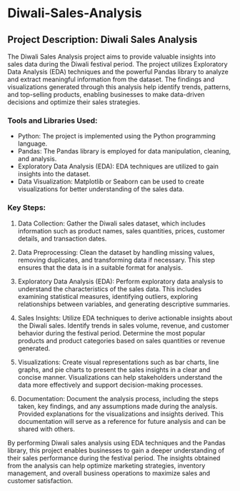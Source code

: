 # Diwali-Sales-Analysis
## Project Description: Diwali Sales Analysis

The Diwali Sales Analysis project aims to provide valuable insights into sales data during the Diwali festival period. The project utilizes Exploratory Data Analysis (EDA) techniques and the powerful Pandas library to analyze and extract meaningful information from the dataset. The findings and visualizations generated through this analysis help identify trends, patterns, and top-selling products, enabling businesses to make data-driven decisions and optimize their sales strategies.

### Tools and Libraries Used:
- Python: The project is implemented using the Python programming language.
- Pandas: The Pandas library is employed for data manipulation, cleaning, and analysis.
- Exploratory Data Analysis (EDA): EDA techniques are utilized to gain insights into the dataset.
- Data Visualization: Matplotlib or Seaborn can be used to create visualizations for better understanding of the sales data.

### Key Steps:
1. Data Collection: Gather the Diwali sales dataset, which includes information such as product names, sales quantities, prices, customer details, and transaction dates.

2. Data Preprocessing: Clean the dataset by handling missing values, removing duplicates, and transforming data if necessary. This step ensures that the data is in a suitable format for analysis.

3. Exploratory Data Analysis (EDA): Perform exploratory data analysis to understand the characteristics of the sales data. This includes examining statistical measures, identifying outliers, exploring relationships between variables, and generating descriptive summaries.

4. Sales Insights: Utilize EDA techniques to derive actionable insights about the Diwali sales. Identify trends in sales volume, revenue, and customer behavior during the festival period. Determine the most popular products and product categories based on sales quantities or revenue generated.

5. Visualizations: Create visual representations such as bar charts, line graphs, and pie charts to present the sales insights in a clear and concise manner. Visualizations can help stakeholders understand the data more effectively and support decision-making processes.

6. Documentation: Document the analysis process, including the steps taken, key findings, and any assumptions made during the analysis. Provided explanations for the visualizations and insights derived. This documentation will serve as a reference for future analysis and can be shared with others.

By performing Diwali sales analysis using EDA techniques and the Pandas library, this project enables businesses to gain a deeper understanding of their sales performance during the festival period. The insights obtained from the analysis can help optimize marketing strategies, inventory management, and overall business operations to maximize sales and customer satisfaction.
